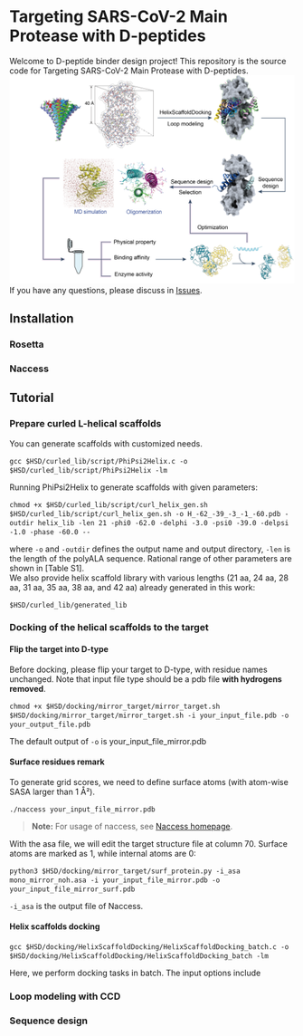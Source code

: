 # Targeting SARS-CoV-2 Main Protease with D-peptides
Welcome to D-peptide binder design project! This repository is the source code for Targeting SARS-CoV-2 Main Protease with D-peptides.
![workflow](https://github.com/laiyii/D-peptide-binder-design/blob/main/Dpep_fig1.png)
If you have any questions, please discuss in [Issues](https://github.com/laiyii/D-peptide-binder-design/issues).

## Installation
### Rosetta

### Naccess



## Tutorial
### Prepare curled L-helical scaffolds
You can generate scaffolds with customized needs.
```shell
gcc $HSD/curled_lib/script/PhiPsi2Helix.c -o $HSD/curled_lib/script/PhiPsi2Helix -lm
```
Running PhiPsi2Helix to generate scaffolds with given parameters:
```shell
chmod +x $HSD/curled_lib/script/curl_helix_gen.sh
$HSD/curled_lib/script/curl_helix_gen.sh -o H_-62_-39_-3_-1_-60.pdb -outdir helix_lib -len 21 -phi0 -62.0 -delphi -3.0 -psi0 -39.0 -delpsi -1.0 -phase -60.0 --
```
where `-o` and `-outdir` defines the output name and output directory, `-len` is the length of the polyALA sequence. Rational range of other parameters are shown in [Table S1].<br>
We also provide helix scaffold library with various lengths (21 aa, 24 aa, 28 aa, 31 aa, 35 aa, 38 aa, and 42 aa) already generated in this work:
```shell
$HSD/curled_lib/generated_lib
```

### Docking of the helical scaffolds to the target
#### Flip the target into D-type
Before docking, please flip your target to D-type, with residue names unchanged. Note that input file type should be a pdb file **with hydrogens removed**.
```shell
chmod +x $HSD/docking/mirror_target/mirror_target.sh
$HSD/docking/mirror_target/mirror_target.sh -i your_input_file.pdb -o your_output_file.pdb
```
The default output of `-o` is your_input_file_mirror.pdb
#### Surface residues remark
To generate grid scores, we need to define surface atoms (with atom-wise SASA larger than 1 Å²).
```shell
./naccess your_input_file_mirror.pdb
```
> **Note:** For usage of naccess, see [Naccess homepage](http://www.bioinf.manchester.ac.uk/naccess/).

With the asa file, we will edit the target structure file at column 70. Surface atoms are marked as 1, while internal atoms are 0: 
```shell
python3 $HSD/docking/mirror_target/surf_protein.py -i_asa mono_mirror_noh.asa -i your_input_file_mirror.pdb -o your_input_file_mirror_surf.pdb
```
`-i_asa` is the output file of Naccess.

#### Helix scaffolds docking

```shell
gcc $HSD/docking/HelixScaffoldDocking/HelixScaffoldDocking_batch.c -o $HSD/docking/HelixScaffoldDocking/HelixScaffoldDocking_batch -lm
```
Here, we perform docking tasks in batch. The input options include


### Loop modeling with CCD

### Sequence design


